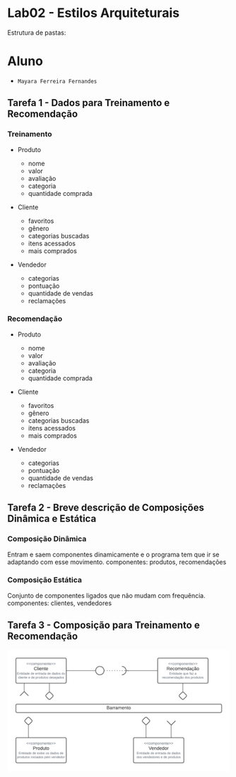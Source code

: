 # Lab02 - Estilos Arquiteturais

Estrutura de pastas:

# Aluno
* `Mayara Ferreira Fernandes`

## Tarefa 1 - Dados para Treinamento e Recomendação

### Treinamento

* Produto
  * nome
  * valor
  * avaliação
  * categoria
  * quantidade comprada

* Cliente
  * favoritos
  * gênero 
  * categorias buscadas
  * itens acessados
  * mais comprados

* Vendedor
  * categorias
  * pontuação
  * quantidade de vendas
  * reclamações

### Recomendação

* Produto
  * nome
  * valor
  * avaliação
  * categoria
  * quantidade comprada

* Cliente
  * favoritos
  * gênero 
  * categorias buscadas
  * itens acessados
  * mais comprados

* Vendedor
  * categorias
  * pontuação
  * quantidade de vendas
  * reclamações


## Tarefa 2 - Breve descrição de Composições Dinâmica e Estática

### Composição Dinâmica
Entram e saem componentes dinamicamente e o programa tem que ir se adaptando com esse movimento. 
componentes: produtos, recomendações

### Composição Estática
Conjunto de componentes ligados que não mudam com frequência.  
componentes: clientes, vendedores

## Tarefa 3 - Composição para Treinamento e Recomendação

![Diagrama Eventos](images/lab2.png)
